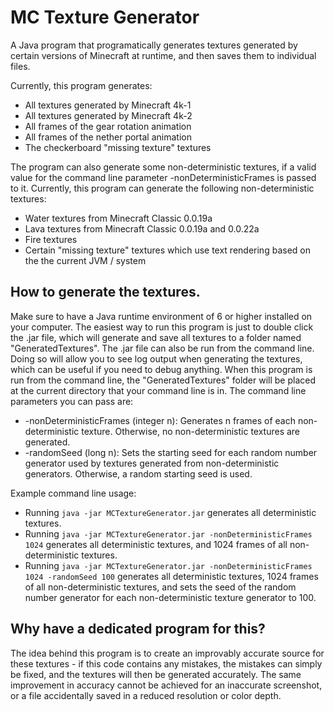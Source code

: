 # MC Texture Generator

A Java program that programatically generates textures generated by certain versions of Minecraft at runtime, and then saves them to individual files.

Currently, this program generates:

- All textures generated by Minecraft 4k-1
- All textures generated by Minecraft 4k-2
- All frames of the gear rotation animation
- All frames of the nether portal animation
- The checkerboard "missing texture" textures

The program can also generate some non-deterministic textures, if a valid value for the command line parameter -nonDeterministicFrames is passed to it. Currently, this program can generate the following non-deterministic textures:

- Water textures from Minecraft Classic 0.0.19a
- Lava textures from Minecraft Classic 0.0.19a and 0.0.22a
- Fire textures
- Certain "missing texture" textures which use text rendering based on the the current JVM / system

## How to generate the textures.

Make sure to have a Java runtime environment of 6 or higher installed on your computer. The easiest way to run this program is just to double click the .jar file, which will generate and save all textures to a folder named "GeneratedTextures". The .jar file can also be run from the command line. Doing so will allow you to see log output when generating the textures, which can be useful if you need to debug anything. When this program is run from the command line, the "GeneratedTextures" folder will be placed at the current directory that your command line is in. The command line parameters you can pass are:

- -nonDeterministicFrames (integer n): Generates n frames of each non-deterministic texture. Otherwise, no non-deterministic textures are generated.
- -randomSeed (long n): Sets the starting seed for each random number generator used by textures generated from non-deterministic generators. Otherwise, a random starting seed is used.

Example command line usage:

- Running `java -jar MCTextureGenerator.jar` generates all deterministic textures.
- Running `java -jar MCTextureGenerator.jar -nonDeterministicFrames 1024` generates all deterministic textures, and 1024 frames of all non-deterministic textures.
- Running `java -jar MCTextureGenerator.jar -nonDeterministicFrames 1024 -randomSeed 100` generates all deterministic textures, 1024 frames of all non-deterministic textures, and sets the seed of the random number generator for each non-deterministic texture generator to 100.

## Why have a dedicated program for this?

The idea behind this program is to create an improvably accurate source for these textures - if this code contains any mistakes, the mistakes can simply be fixed, and the textures will then be generated accurately. The same improvement in accuracy cannot be achieved for an inaccurate screenshot, or a file accidentally saved in a reduced resolution or color depth.
